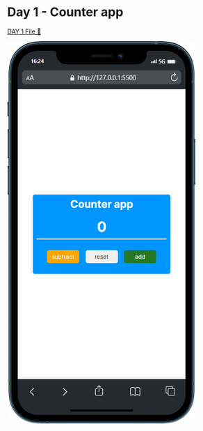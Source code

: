 # Day 1 - Counter app

[DAY 1 File 🔗](https://github.com/sharif-22/100-Days-of-JS/tree/main/DAY%201%20-%20Counter%20app)

![counter app](/DAY%201%20-%20Counter%20app/images/mobile%20preview.png)
